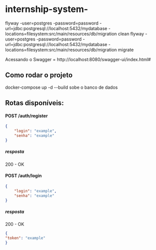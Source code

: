 # internship-system-
flyway -user=postgres -password=password -url=jdbc:postgresql://localhost:5432/mydatabase -locations=filesystem:src/main/resources/db/migration clean
flyway -user=postgres -password=password -url=jdbc:postgresql://localhost:5432/mydatabase -locations=filesystem:src/main/resources/db/migration migrate

Acessando o Swagger = http://localhost:8080/swagger-ui/index.html#
## Como rodar o projeto

docker-compose up -d --build sobe o banco de dados

## Rotas disponíveis:

#### POST /auth/register
```json
{
    "login": "example",
    "senha": "example"
}
```
##### resposta 
200 - OK

#### POST /auth/login
```json
{
    "login": "example",
    "senha": "example"
}
```

##### resposta
200 - OK
```json
{
"token": "example"
}
```